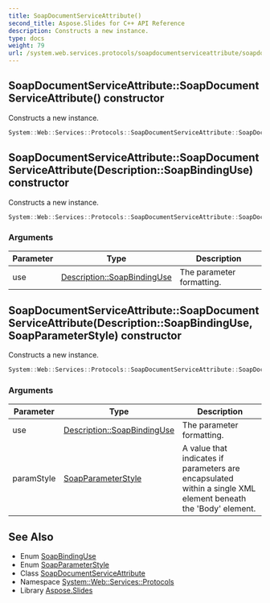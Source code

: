 ```yaml
---
title: SoapDocumentServiceAttribute()
second_title: Aspose.Slides for C++ API Reference
description: Constructs a new instance.
type: docs
weight: 79
url: /system.web.services.protocols/soapdocumentserviceattribute/soapdocumentserviceattribute/
---
```

## SoapDocumentServiceAttribute::SoapDocumentServiceAttribute() constructor


Constructs a new instance.

```cpp
System::Web::Services::Protocols::SoapDocumentServiceAttribute::SoapDocumentServiceAttribute()
```

## SoapDocumentServiceAttribute::SoapDocumentServiceAttribute(Description::SoapBindingUse) constructor


Constructs a new instance.

```cpp
System::Web::Services::Protocols::SoapDocumentServiceAttribute::SoapDocumentServiceAttribute(Description::SoapBindingUse use)
```


### Arguments

| Parameter | Type | Description |
| --- | --- | --- |
| use | [Description::SoapBindingUse](../../../system.web.services.description/soapbindinguse/) | The parameter formatting. |

## SoapDocumentServiceAttribute::SoapDocumentServiceAttribute(Description::SoapBindingUse, SoapParameterStyle) constructor


Constructs a new instance.

```cpp
System::Web::Services::Protocols::SoapDocumentServiceAttribute::SoapDocumentServiceAttribute(Description::SoapBindingUse use, SoapParameterStyle paramStyle)
```


### Arguments

| Parameter | Type | Description |
| --- | --- | --- |
| use | [Description::SoapBindingUse](../../../system.web.services.description/soapbindinguse/) | The parameter formatting. |
| paramStyle | [SoapParameterStyle](../../soapparameterstyle/) | A value that indicates if parameters are encapsulated within a single XML element beneath the 'Body' element. |

## See Also

* Enum [SoapBindingUse](../../../system.web.services.description/soapbindinguse/)
* Enum [SoapParameterStyle](../../soapparameterstyle/)
* Class [SoapDocumentServiceAttribute](../)
* Namespace [System::Web::Services::Protocols](../../)
* Library [Aspose.Slides](../../../)